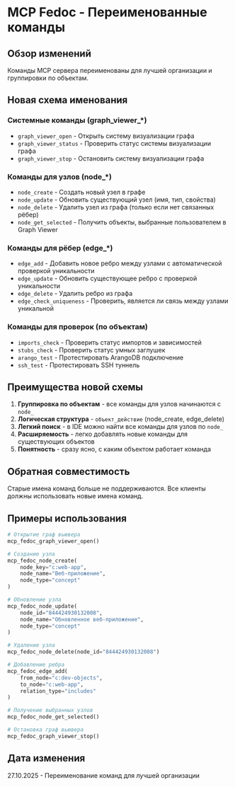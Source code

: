 # MCP Fedoc - Переименованные команды

## Обзор изменений

Команды MCP сервера переименованы для лучшей организации и группировки по объектам.

## Новая схема именования

### Системные команды (graph_viewer_*)
- `graph_viewer_open` - Открыть систему визуализации графа
- `graph_viewer_status` - Проверить статус системы визуализации графа  
- `graph_viewer_stop` - Остановить систему визуализации графа

### Команды для узлов (node_*)
- `node_create` - Создать новый узел в графе
- `node_update` - Обновить существующий узел (имя, тип, свойства)
- `node_delete` - Удалить узел из графа (только если нет связанных рёбер)
- `node_get_selected` - Получить объекты, выбранные пользователем в Graph Viewer

### Команды для рёбер (edge_*)
- `edge_add` - Добавить новое ребро между узлами с автоматической проверкой уникальности
- `edge_update` - Обновить существующее ребро с проверкой уникальности
- `edge_delete` - Удалить ребро из графа
- `edge_check_uniqueness` - Проверить, является ли связь между узлами уникальной

### Команды для проверок (по объектам)
- `imports_check` - Проверить статус импортов и зависимостей
- `stubs_check` - Проверить статус умных заглушек
- `arango_test` - Протестировать ArangoDB подключение
- `ssh_test` - Протестировать SSH туннель

## Преимущества новой схемы

1. **Группировка по объектам** - все команды для узлов начинаются с `node_`
2. **Логическая структура** - `объект_действие` (node_create, edge_delete)
3. **Легкий поиск** - в IDE можно найти все команды для узлов по `node_`
4. **Расширяемость** - легко добавлять новые команды для существующих объектов
5. **Понятность** - сразу ясно, с каким объектом работает команда

## Обратная совместимость

Старые имена команд больше не поддерживаются. Все клиенты должны использовать новые имена команд.

## Примеры использования

```python
# Открытие граф вьювера
mcp_fedoc_graph_viewer_open()

# Создание узла
mcp_fedoc_node_create(
    node_key="c:web-app",
    node_name="Веб-приложение", 
    node_type="concept"
)

# Обновление узла
mcp_fedoc_node_update(
    node_id="844424930132008",
    node_name="Обновленное веб-приложение",
    node_type="concept"
)

# Удаление узла
mcp_fedoc_node_delete(node_id="844424930132008")

# Добавление ребра
mcp_fedoc_edge_add(
    from_node="c:dev-objects",
    to_node="c:web-app",
    relation_type="includes"
)

# Получение выбранных узлов
mcp_fedoc_node_get_selected()

# Остановка граф вьювера
mcp_fedoc_graph_viewer_stop()
```

## Дата изменения

27.10.2025 - Переименование команд для лучшей организации
